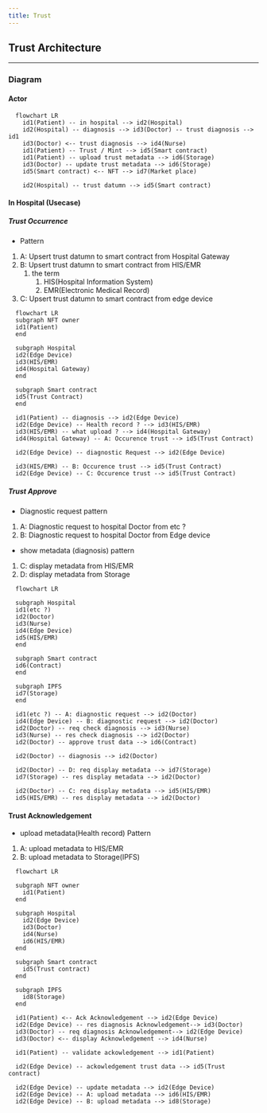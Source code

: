 ```yaml
---
title: Trust
---
```


## Trust Architecture

-----

### Diagram

#### Actor

```mermaid
  flowchart LR
    id1(Patient) -- in hospital --> id2(Hospital)
    id2(Hospital) -- diagnosis --> id3(Doctor) -- trust diagnosis --> id1
    id3(Doctor) <-- trust diagnosis --> id4(Nurse)
    id1(Patient) -- Trust / Mint --> id5(Smart contract)
    id1(Patient) -- upload trust metadata --> id6(Storage)
    id3(Doctor) -- update trust metadata --> id6(Storage)
    id5(Smart contract) <-- NFT --> id7(Market place)

    id2(Hospital) -- trust datumn --> id5(Smart contract) 
```

#### In Hospital (Usecase)

##### Trust Occurrence

- Pattern

1. A: Upsert trust datumn to smart contract from Hospital Gateway
2. B: Upsert trust datumn to smart contract from HIS/EMR
   1. the term
      1. HIS(Hospital Information System)
      2. EMR(Electronic Medical Record)
3. C: Upsert trust datumn to smart contract from edge device

```mermaid
  flowchart LR
  subgraph NFT owner
  id1(Patient)
  end

  subgraph Hospital
  id2(Edge Device)
  id3(HIS/EMR)
  id4(Hospital Gateway)
  end

  subgraph Smart contract
  id5(Trust Contract)
  end

  id1(Patient) -- diagnosis --> id2(Edge Device)
  id2(Edge Device) -- Health record ? --> id3(HIS/EMR)
  id3(HIS/EMR) -- what upload ? --> id4(Hospital Gateway)
  id4(Hospital Gateway) -- A: Occurence trust --> id5(Trust Contract)

  id2(Edge Device) -- diagnostic Request --> id2(Edge Device)

  id3(HIS/EMR) -- B: Occurence trust --> id5(Trust Contract)
  id2(Edge Device) -- C: Occurence trust --> id5(Trust Contract)
```

##### Trust Approve

- Diagnostic request pattern

1. A: Diagnostic request to hospital Doctor from etc ?
2. B: Diagnostic request to hospital Doctor from Edge device

- show metadata (diagnosis) pattern

1. C: display metadata from HIS/EMR
2. D: display metadata from Storage

```mermaid
  flowchart LR

  subgraph Hospital
  id1(etc ?)
  id2(Doctor)
  id3(Nurse)
  id4(Edge Device)
  id5(HIS/EMR)
  end

  subgraph Smart contract
  id6(Contract)
  end

  subgraph IPFS
  id7(Storage)
  end

  id1(etc ?) -- A: diagnostic request --> id2(Doctor)
  id4(Edge Device) -- B: diagnostic request --> id2(Doctor)
  id2(Doctor) -- req check diagnosis --> id3(Nurse)
  id3(Nurse) -- res check diagnosis --> id2(Doctor)
  id2(Doctor) -- approve trust data --> id6(Contract)

  id2(Doctor) -- diagnosis --> id2(Doctor)

  id2(Doctor) -- D: req display metadata --> id7(Storage)
  id7(Storage) -- res display metadata --> id2(Doctor)

  id2(Doctor) -- C: req display metadata --> id5(HIS/EMR)
  id5(HIS/EMR) -- res display metadata --> id2(Doctor)
```

#### Trust Acknowledgement

- upload metadata(Health record) Pattern

1. A: upload metadata to HIS/EMR
2. B: upload metadata to Storage(IPFS)

```mermaid
  flowchart LR

  subgraph NFT owner
    id1(Patient)
  end

  subgraph Hospital
    id2(Edge Device)
    id3(Doctor)
    id4(Nurse)
    id6(HIS/EMR)
  end

  subgraph Smart contract
    id5(Trust contract)
  end

  subgraph IPFS
    id8(Storage)
  end

  id1(Patient) <-- Ack Acknowledgement --> id2(Edge Device)
  id2(Edge Device) -- res diagnosis Acknowledgement--> id3(Doctor)
  id3(Doctor) -- req diagnosis Acknowledgement--> id2(Edge Device)
  id3(Doctor) <-- display Acknowledgement --> id4(Nurse)

  id1(Patient) -- validate ackowledgement --> id1(Patient)

  id2(Edge Device) -- ackowledgement trust data --> id5(Trust contract)

  id2(Edge Device) -- update metadata --> id2(Edge Device)
  id2(Edge Device) -- A: upload metadata --> id6(HIS/EMR)
  id2(Edge Device) -- B: upload metadata --> id8(Storage)
```
